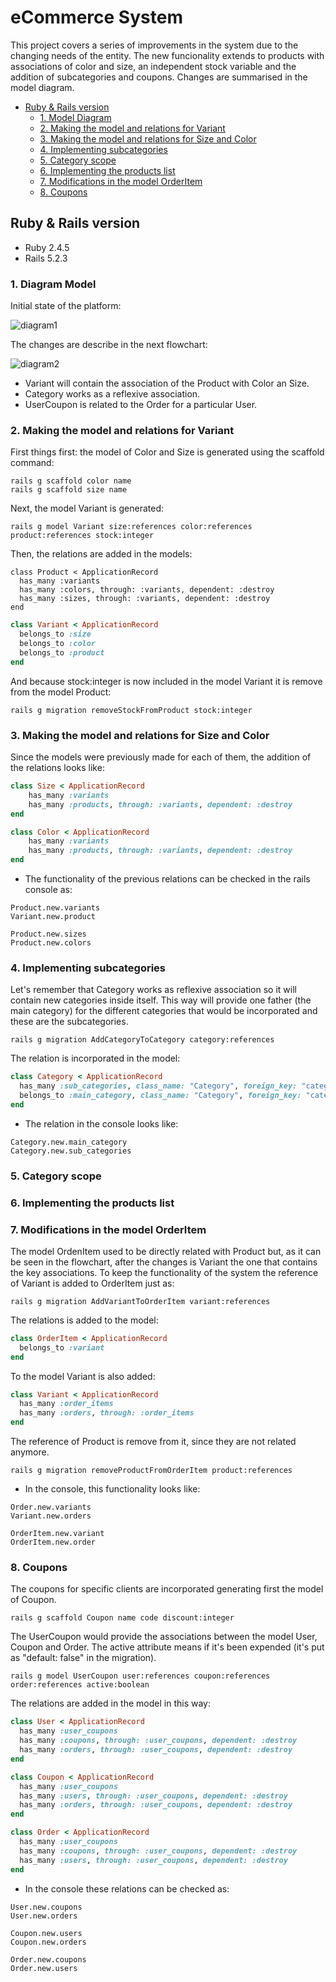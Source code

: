 # eCommerce System

This project covers a series of improvements in the system due to the changing needs of the entity. The new funcionality extends to products with associations of color and size, an independent stock variable and the addition of subcategories and coupons. Changes are summarised in the model diagram. 

  * [Ruby & Rails version](#ruby---rails-version)
    + [1. Model Diagram](#1-model-diagram)
    + [2. Making the model and relations for Variant](#2-making-the-model-and-relations-for-variant)
    + [3. Making the model and relations for Size and Color](#3-making-the-model-and-relations-for-size-and-color)
    + [4. Implementing subcategories](#4-implementing-subcategories)
    + [5. Category scope](#5-category-scope)
    + [6. Implementing the products list](#6-implementing-the-products-list)
    + [7. Modifications in the model OrderItem](#7-modifications-in-the-model-orderitem)
    + [8. Coupons](#8-coupons)

## Ruby & Rails version

* Ruby 2.4.5
* Rails 5.2.3

### 1. Diagram Model

Initial state of the platform:

![diagram1](/app/assets/images/ecommerce_system.png)

The changes are describe in the next flowchart:

![diagram2](/app/assets/images/ecommerce.png)

- Variant will contain the association of the Product with Color an Size.
- Category works as a reflexive association.
- UserCoupon is related to the Order for a particular User.

### 2. Making the model and relations for Variant

First things first: the model of Color and Size is generated using the scaffold command:
```console
rails g scaffold color name
rails g scaffold size name
```

Next, the model Variant is generated:
```console
rails g model Variant size:references color:references product:references stock:integer
```

Then, the relations are added in the models:

```console
class Product < ApplicationRecord
  has_many :variants
  has_many :colors, through: :variants, dependent: :destroy
  has_many :sizes, through: :variants, dependent: :destroy
end
```

```ruby
class Variant < ApplicationRecord
  belongs_to :size
  belongs_to :color
  belongs_to :product
end
```

And because stock:integer is now included in the model Variant it is remove from the model Product:

```console
rails g migration removeStockFromProduct stock:integer
```

### 3. Making the model and relations for Size and Color

Since the models were previously made for each of them, the addition of the relations looks like:

```ruby
class Size < ApplicationRecord
    has_many :variants
    has_many :products, through: :variants, dependent: :destroy
end
```

```ruby
class Color < ApplicationRecord
    has_many :variants
    has_many :products, through: :variants, dependent: :destroy
end
```

* The functionality of the previous relations can be checked in the rails console as:

```console
Product.new.variants
Variant.new.product
```

```console
Product.new.sizes
Product.new.colors
```

### 4. Implementing subcategories

Let's remember that Category works as reflexive association so it will contain new categories inside itself. This way will provide one father (the main category) for the different categories that would be incorporated and these are the subcategories.

```console
rails g migration AddCategoryToCategory category:references  
```

The relation is incorporated in the model:

```ruby
class Category < ApplicationRecord
  has_many :sub_categories, class_name: "Category", foreign_key: "category_id", dependent: :destroy						
  belongs_to :main_category, class_name: "Category", foreign_key: "category_id", optional: true						
end
```

* The relation in the console looks like:

```console
Category.new.main_category
Category.new.sub_categories
```

### 5. Category scope 

### 6. Implementing the products list 

### 7. Modifications in the model OrderItem

The model OrdenItem used to be directly related with Product but, as it can be seen in the flowchart, after the changes is Variant the one that contains the key associations. To keep the functionality of the system the reference of Variant is added to OrderItem just as:

```console
rails g migration AddVariantToOrderItem variant:references
```

The relations is added to the model:

```ruby
class OrderItem < ApplicationRecord
  belongs_to :variant
end
```

To the model Variant is also added:

```ruby
class Variant < ApplicationRecord
  has_many :order_items
  has_many :orders, through: :order_items
end
```

The reference of Product is remove from it, since they are not related anymore.

```console
rails g migration removeProductFromOrderItem product:references
```

* In the console, this functionality looks like:

```console
Order.new.variants
Variant.new.orders
```

```console
OrderItem.new.variant
OrderItem.new.order
```

### 8. Coupons 

The coupons for specific clients are incorporated generating first the model of Coupon.

```console
rails g scaffold Coupon name code discount:integer 
```

The UserCoupon would provide the associations between the model User, Coupon and Order. The active attribute means if it's been expended (it's put as "default: false" in the migration).

```console
rails g model UserCoupon user:references coupon:references order:references active:boolean
```

The relations are added in the model in this way:

```ruby
class User < ApplicationRecord
  has_many :user_coupons
  has_many :coupons, through: :user_coupons, dependent: :destroy
  has_many :orders, through: :user_coupons, dependent: :destroy
end

```

```ruby
class Coupon < ApplicationRecord
  has_many :user_coupons
  has_many :users, through: :user_coupons, dependent: :destroy  
  has_many :orders, through: :user_coupons, dependent: :destroy
end
```

```ruby
class Order < ApplicationRecord
  has_many :user_coupons
  has_many :coupons, through: :user_coupons, dependent: :destroy
  has_many :users, through: :user_coupons, dependent: :destroy
end
```

* In the console these relations can be checked as:

```console
User.new.coupons
User.new.orders
```

```console
Coupon.new.users
Coupon.new.orders
```

```console
Order.new.coupons
Order.new.users
```

